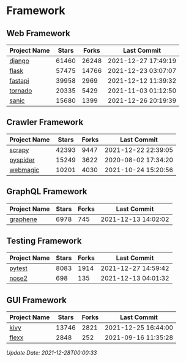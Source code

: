 # Framework

## Web Framework
| Project Name | Stars | Forks | Last Commit |
| ------------ | ----- | ----- | ----------- |
| [django](https://github.com/django/django) | 61460 | 26248 | 2021-12-27 17:49:19 |
| [flask](https://github.com/pallets/flask) | 57475 | 14766 | 2021-12-23 03:07:07 |
| [fastapi](https://github.com/tiangolo/fastapi) | 39958 | 2969 | 2021-12-12 11:39:32 |
| [tornado](https://github.com/tornadoweb/tornado) | 20335 | 5429 | 2021-11-03 01:12:50 |
| [sanic](https://github.com/sanic-org/sanic) | 15680 | 1399 | 2021-12-26 20:19:39 |

## Crawler Framework
| Project Name | Stars | Forks | Last Commit |
| ------------ | ----- | ----- | ----------- |
| [scrapy](https://github.com/scrapy/scrapy) | 42393 | 9447 | 2021-12-22 22:39:05 |
| [pyspider](https://github.com/binux/pyspider) | 15249 | 3622 | 2020-08-02 17:34:20 |
| [webmagic](https://github.com/code4craft/webmagic) | 10201 | 4030 | 2021-10-24 15:20:56 |

## GraphQL Framework
| Project Name | Stars | Forks | Last Commit |
| ------------ | ----- | ----- | ----------- |
| [graphene](https://github.com/graphql-python/graphene) | 6978 | 745 | 2021-12-13 14:02:02 |

## Testing Framework
| Project Name | Stars | Forks | Last Commit |
| ------------ | ----- | ----- | ----------- |
| [pytest](https://github.com/pytest-dev/pytest) | 8083 | 1914 | 2021-12-27 14:59:42 |
| [nose2](https://github.com/nose-devs/nose2) | 698 | 135 | 2021-12-13 04:01:32 |

## GUI Framework
| Project Name | Stars | Forks | Last Commit |
| ------------ | ----- | ----- | ----------- |
| [kivy](https://github.com/kivy/kivy) | 13746 | 2821 | 2021-12-25 16:44:00 |
| [flexx](https://github.com/flexxui/flexx) | 2848 | 252 | 2021-09-16 11:35:28 |

*Update Date: 2021-12-28T00:00:33*